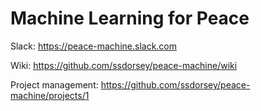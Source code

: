 # Machine Learning for Peace

Slack: https://peace-machine.slack.com

Wiki: https://github.com/ssdorsey/peace-machine/wiki

Project management: https://github.com/ssdorsey/peace-machine/projects/1
